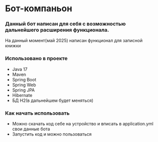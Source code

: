 # Бот-компаньон
### Данный бот написан для себя с возможностью дальнейшего расширения функционала. 
На данный момент(май 2025) написан функционал для записной книжки

### Использовано в проекте
* Java 17
* Maven
* Spring Boot
* Spring Web
* Spring JPA
* Hibernate
* БД H2(в дальнейшем будет меняться)

### Как начать использовать
* Можно скачать код себе на устройство и вписать в application.yml свои данные бота
* Запустить код и можно пользоваться